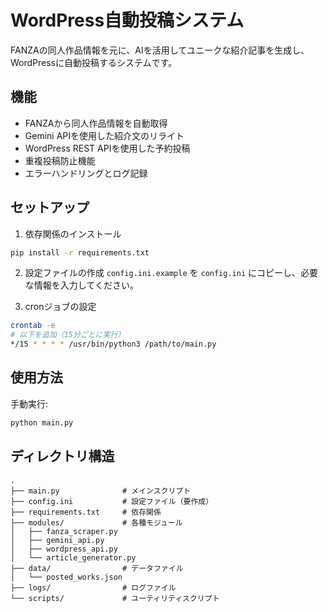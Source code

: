 # WordPress自動投稿システム

FANZAの同人作品情報を元に、AIを活用してユニークな紹介記事を生成し、WordPressに自動投稿するシステムです。

## 機能

- FANZAから同人作品情報を自動取得
- Gemini APIを使用した紹介文のリライト
- WordPress REST APIを使用した予約投稿
- 重複投稿防止機能
- エラーハンドリングとログ記録

## セットアップ

1. 依存関係のインストール
```bash
pip install -r requirements.txt
```

2. 設定ファイルの作成
`config.ini.example` を `config.ini` にコピーし、必要な情報を入力してください。

3. cronジョブの設定
```bash
crontab -e
# 以下を追加（15分ごとに実行）
*/15 * * * * /usr/bin/python3 /path/to/main.py
```

## 使用方法

手動実行:
```bash
python main.py
```

## ディレクトリ構造

```
.
├── main.py              # メインスクリプト
├── config.ini           # 設定ファイル（要作成）
├── requirements.txt     # 依存関係
├── modules/             # 各種モジュール
│   ├── fanza_scraper.py
│   ├── gemini_api.py
│   ├── wordpress_api.py
│   └── article_generator.py
├── data/                # データファイル
│   └── posted_works.json
├── logs/                # ログファイル
└── scripts/             # ユーティリティスクリプト
```